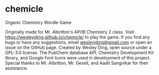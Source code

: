 # chemicle
Organic Chemistry Wordle Game

Originally made for Mr. Albritton's AP/IB Chemistry 2 class.
Visit https://wesleyjding.github.io/chemicle/ to play the game. 
If you find any bugs or have any suggestions, email wesleyjding@gmail.com or open an issue on the GitHub page.
Created by Wesley Ding, open source under a GPL-3.0 license. The PubChem database API, Chemistry Development Kit library, and Google Font Icons were used in development of this project. Special thanks to Mr. Albritton, Mr. Gesell, and Aadit Sangvikar for their assistance. 
